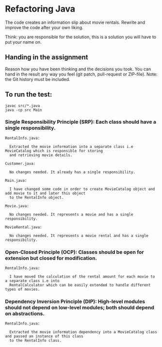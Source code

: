 # Refactoring Java

The code creates an information slip about movie rentals.
Rewrite and improve the code after your own liking.

Think: you are responsible for the solution, this is a solution you will have to put your name on.

## Handing in the assignment

Reason how you have been thinking and the decisions you took.
You can hand in the result any way you feel (git patch, pull-request or ZIP-file).
Note: the Git history must be included.

## To run the test:

```
javac src/*.java
java -cp src Main
```

### **Single Responsibility Principle (SRP): Each class should have a single responsibility.**

```
RentalInfo.java:

  Extracted the movie information into a separate class i.e MovieCatalog which is responsible for storing 
  and retrieving movie details.
```

```
Customer.java:

  No changes needed. It already has a single responsibility.
```

```
Main.java:

  I have changed some code in order to create MovieCatalog object and add movie to it and later this object 
  to the RentalInfo object.
```

```
Movie.java:

  No changes needed. It represents a movie and has a single responsibility.
```

```
MovieRental.java:

  No changes needed. It represents a movie rental and has a single responsibility.
```

### **Open-Closed Principle (OCP): Classes should be open for extension but closed for modification.**

```
RentalInfo.java:

  I have moved the calculation of the rental amount for each movie to a separate class i.e into 
  RentalCalculator which can be easily extended to handle different types of movies.
```

### **Dependency Inversion Principle (DIP): High-level modules should not depend on low-level modules; both should depend on abstractions.**

```
RentalInfo.java:

  Extracted the movie information dependency into a MovieCatalog class and passed an instance of this class 
  to the RentalInfo class.
```